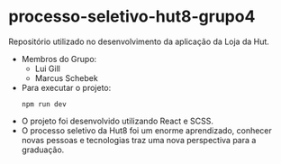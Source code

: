 # processo-seletivo-hut8-grupo4
Repositório utilizado no desenvolvimento da aplicação da Loja da Hut.
- Membros do Grupo:
  - Lui Gill
  - Marcus Schebek
- Para executar o projeto:
  ```
  npm run dev
  ```
- O projeto foi desenvolvido utilizando React e SCSS.
- O processo seletivo da Hut8 foi um enorme aprendizado, conhecer novas pessoas e tecnologias traz uma nova perspectiva para a graduação.
